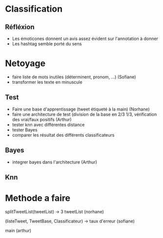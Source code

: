 # Classification

## Réfléxion
- Les émoticones donnent un avis assez évident sur l'annotation à donner
- Les hashtag semble porté du sens

# Netoyage
- faire liste de mots inutiles (déterminent, pronom, ...) (Sofiane)
- transformer les texte en minuscule

## Test
- Faire une base d'apprentissage (tweet étiqueté à la main) (Norhane)
- faire une architecture de test (division de la base en 2/3 1/3, vérification des vrai/faux positifs (Arthur)
- tester knn avec différentes distance
- tester Bayes
- comparer les résultat des différents classificateurs

## Bayes
- integrer bayes dans l'architecture (Arthur)

## Knn

# Methode a faire

splitTweetList(tweetList) -> 3 tweetList (norhane)

(listeTweet, TweetBase, Classificateur) -> taux d'erreur (sofiane)

main (arthur)

